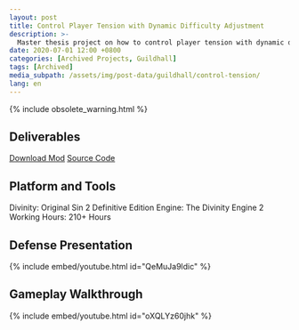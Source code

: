 ```yaml
---
layout: post
title: Control Player Tension with Dynamic Difficulty Adjustment
description: >-
  Master thesis project on how to control player tension with dynamic difficulty adjustment in Divinity: Original Sin 2
date: 2020-07-01 12:00 +0800
categories: [Archived Projects, Guildhall]
tags: [Archived]
media_subpath: /assets/img/post-data/guildhall/control-tension/
lang: en
---
```


{% include obsolete_warning.html %}

## Deliverables
[Download Mod]
[Source Code]

## Platform and Tools
Divinity: Original Sin 2 Definitive Edition
Engine: The Divinity Engine 2
Working Hours: 210+ Hours

## Defense Presentation
{% include embed/youtube.html id="QeMuJa9ldic" %}

## Gameplay Walkthrough
{% include embed/youtube.html id="oXQLYz60jhk" %}

[Download Mod]: https://steamcommunity.com/sharedfiles/filedetails/?id=1934550018
[Source Code]: https://github.com/reforia/MasterThesis
